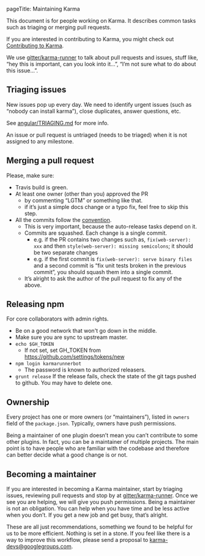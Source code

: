 pageTitle: Maintaining Karma



This document is for people working on Karma. It describes common tasks such as triaging or merging
pull requests.

If you are interested in contributing to Karma, you might check out [Contributing to Karma].

We use [gitter/karma-runner] to talk about pull requests and issues, stuff like,
“hey this is important, can you look into it...”, “I’m not sure what to do about this issue...”.


## Triaging issues
New issues pop up every day. We need to identify urgent issues (such as “nobody can install karma”),
close duplicates, answer questions, etc.

See [angular/TRIAGING.md] for more info.

An issue or pull request is untriaged (needs to be triaged) when it is not assigned to any milestone.

## Merging a pull request
Please, make sure:
- Travis build is green.
- At least one owner (other than you) approved the PR
  - by commenting “LGTM” or something like that.
  - if it’s just a simple docs change or a typo fix, feel free to skip this step.
- All the commits follow the [convention].
  - This is very important, because the auto-release tasks depend on it.
  - Commits are squashed. Each change is a single commit.
    - e.g. if the PR contains two changes such as, `fix(web-server): xxx` and then `style(web-server): missing semicolons`; it should be two separate changes
    - e.g. if the first commit is `fix(web-server): serve binary files` and a second commit is “fix unit tests broken in the previous commit”, you should squash them into a single commit.
  - It’s alright to ask the author of the pull request to fix any of the above.

## Releasing npm
For core collaborators with admin rights.
- Be on a good network that won't go down in the middle.
- Make sure you are sync to upstream master.
- `echo $GH_TOKEN`
  - If not set, set GH_TOKEN from https://github.com/settings/tokens/new
- `npm login karmarunnerbot`
  - The password is known to authorized releasers.
- `grunt release`
If the release fails, check the state of the git tags pushed to github.  You may have to delete one.


## Ownership
Every project has one or more owners (or “maintainers”), listed in `owners` field of the
`package.json`. Typically, owners have push permissions.

Being a maintainer of one plugin doesn’t mean you can’t contribute to some other plugins.
In fact, you can be a maintainer of multiple projects. The main point is to have people who are
familiar with the codebase and therefore can better decide what a good change is or not.


## Becoming a maintainer
If you are interested in becoming a Karma maintainer, start by triaging issues, reviewing pull
requests and stop by at [gitter/karma-runner]. Once we see you are helping, we will give you push
permissions. Being a maintainer is not an obligation. You can help when you have time and be less
active when you don’t. If you get a new job and get busy, that’s alright.

These are all just recommendations, something we found to be helpful for us to be more efficient.
Nothing is set in a stone. If you feel like there is a way to improve this workflow,
please send a proposal to [karma-devs@googlegroups.com](mailto:karma-devs@googlegroups.com).

[gitter/karma-runner]: https://gitter.im/karma-runner
[convention]: https://karma-runner.github.io/latest/dev/git-commit-msg.html
[fetch_pr]: https://github.com/vojtajina/dotfiles/blob/master/bin/fetch_pr
[merge_pr]: https://github.com/vojtajina/dotfiles/blob/master/bin/merge_pr
[Contributing to Karma]: ./contributing.html
[angular/TRIAGING.md]: https://github.com/angular/angular.js/blob/master/TRIAGING.md
